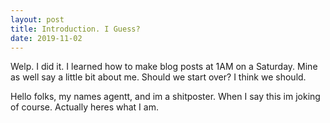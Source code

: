 ```yaml
---
layout: post
title: Introduction. I Guess?
date: 2019-11-02
---
```


Welp. I did it. I learned how to make blog posts at 1AM on a Saturday.
Mine as well say a little bit about me. 
Should we start over? I think we should. 

Hello folks, my names agentt, and im a shitposter. 
When I say this im joking of course. 
Actually heres what I am. 

